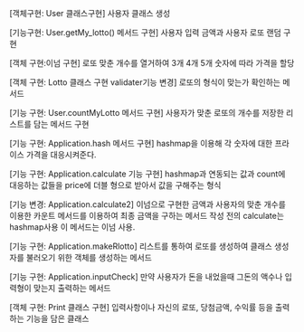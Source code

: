 [객체구현: User 클래스구현] 사용자 클래스 생성

[기능구현: User.getMy_lotto() 메서드 구현] 사용자 입력 금액과 사용자 로또 랜덤 구현 

[객체 구현:이넘 구현] 로또 맞춘 개수를 열거하여 3개 4개 5개 숫자에 따라 가격을 할당

[객체 구현: Lotto 클래스 구현 validater기능 변경] 로또의 형식이 맞는가 확인하는 메서드

[기능 구현: User.countMyLotto 메서드 구현] 사용자가 맞춘 로또의 개수를 저장한 리스트를 담는 메서드 구현

[기능 구현: Application.hash 메서드 구현] hashmap을 이용해 각 숫자에 대한 프라이스 가격을 대응시켜준다. 

[기능 구현: Application.calculate 기능 구현] hashmap과 연동되는 값과 count에 대응하는 값들을 price에 더블 형으로 받아서 
값을 구해주는 형식

[기능 변경: Application.calculate2] 이넘으로 구현한 금액과 사용자의 맞춘 개수를 이용한 카운트 메서드를 이용하여 최종 금액을 
구하는 메서드 작성 전의 calculate는 hashmap사용 이 메서드는 이넘 사용.

[기능 구현: Application.makeRlotto] 리스트를 통하여 로또를 생성하여 클래스 생성자를 불러오기 위한 객체를 생성하는 메서드

[기능 구현: Application.inputCheck] 만약 사용자가 돈을 내었을때 그돈의 액수나 입력형이 맞는지 출력하는 메서드

[객체 구현: Print 클래스 구현] 입력사항이나 자신의 로또, 당첨금액, 수익률 등을 출력하는 기능을 담은 클래스 